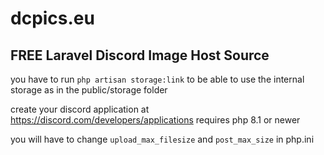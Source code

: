 # dcpics.eu
FREE Laravel Discord Image Host Source
---
you have to run `php artisan storage:link` to be able to use the internal storage as in the public/storage folder

create your discord application at https://discord.com/developers/applications
requires php 8.1 or newer

you will have to change `upload_max_filesize` and `post_max_size` in php.ini
